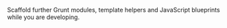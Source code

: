 Scaffold further Grunt modules, template helpers and JavaScript blueprints while you are developing. 

